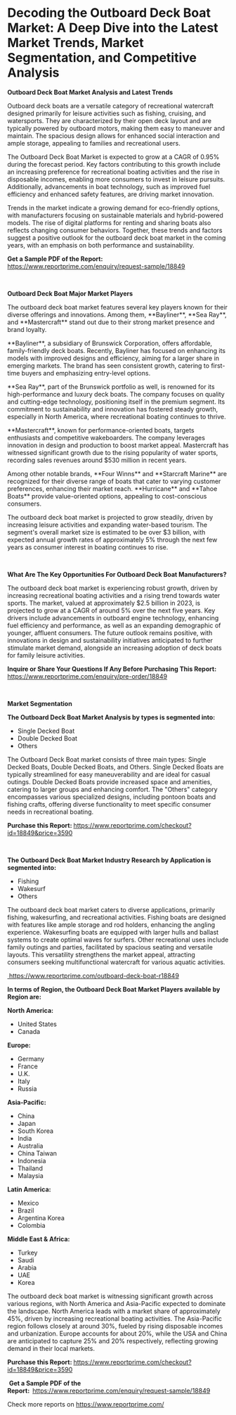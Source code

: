<p><h1>Decoding the Outboard Deck Boat Market: A Deep Dive into the Latest Market Trends, Market Segmentation, and Competitive Analysis</h1></p><p><strong>Outboard Deck Boat Market Analysis and Latest Trends</strong></p>
<p><p>Outboard deck boats are a versatile category of recreational watercraft designed primarily for leisure activities such as fishing, cruising, and watersports. They are characterized by their open deck layout and are typically powered by outboard motors, making them easy to maneuver and maintain. The spacious design allows for enhanced social interaction and ample storage, appealing to families and recreational users.</p><p>The Outboard Deck Boat Market is expected to grow at a CAGR of 0.95% during the forecast period. Key factors contributing to this growth include an increasing preference for recreational boating activities and the rise in disposable incomes, enabling more consumers to invest in leisure pursuits. Additionally, advancements in boat technology, such as improved fuel efficiency and enhanced safety features, are driving market innovation. </p><p>Trends in the market indicate a growing demand for eco-friendly options, with manufacturers focusing on sustainable materials and hybrid-powered models. The rise of digital platforms for renting and sharing boats also reflects changing consumer behaviors. Together, these trends and factors suggest a positive outlook for the outboard deck boat market in the coming years, with an emphasis on both performance and sustainability.</p></p>
<p><strong>Get a Sample PDF of the Report:&nbsp;</strong> <a href="https://www.reportprime.com/enquiry/request-sample/18849?utm_campaign=2821&utm_medium=2&utm_source=Github&utm_content=ia&utm_term=19032025&utm_id=outboard-deck-boat">https://www.reportprime.com/enquiry/request-sample/18849</a></p>
<p>&nbsp;</p>
<p><strong>Outboard Deck Boat Major Market Players</strong></p>
<p><p>The outboard deck boat market features several key players known for their diverse offerings and innovations. Among them, **Bayliner**, **Sea Ray**, and **Mastercraft** stand out due to their strong market presence and brand loyalty.</p><p>**Bayliner**, a subsidiary of Brunswick Corporation, offers affordable, family-friendly deck boats. Recently, Bayliner has focused on enhancing its models with improved designs and efficiency, aiming for a larger share in emerging markets. The brand has seen consistent growth, catering to first-time buyers and emphasizing entry-level options.</p><p>**Sea Ray**, part of the Brunswick portfolio as well, is renowned for its high-performance and luxury deck boats. The company focuses on quality and cutting-edge technology, positioning itself in the premium segment. Its commitment to sustainability and innovation has fostered steady growth, especially in North America, where recreational boating continues to thrive.</p><p>**Mastercraft**, known for performance-oriented boats, targets enthusiasts and competitive wakeboarders. The company leverages innovation in design and production to boost market appeal. Mastercraft has witnessed significant growth due to the rising popularity of water sports, recording sales revenues around $530 million in recent years.</p><p>Among other notable brands, **Four Winns** and **Starcraft Marine** are recognized for their diverse range of boats that cater to varying customer preferences, enhancing their market reach. **Hurricane** and **Tahoe Boats** provide value-oriented options, appealing to cost-conscious consumers.</p><p>The outboard deck boat market is projected to grow steadily, driven by increasing leisure activities and expanding water-based tourism. The segment's overall market size is estimated to be over $3 billion, with expected annual growth rates of approximately 5% through the next few years as consumer interest in boating continues to rise.</p></p>
<p>&nbsp;</p>
<p><strong>What Are The Key Opportunities For Outboard Deck Boat Manufacturers?</strong></p>
<p><p>The outboard deck boat market is experiencing robust growth, driven by increasing recreational boating activities and a rising trend towards water sports. The market, valued at approximately $2.5 billion in 2023, is projected to grow at a CAGR of around 5% over the next five years. Key drivers include advancements in outboard engine technology, enhancing fuel efficiency and performance, as well as an expanding demographic of younger, affluent consumers. The future outlook remains positive, with innovations in design and sustainability initiatives anticipated to further stimulate market demand, alongside an increasing adoption of deck boats for family leisure activities.</p></p>
<p><strong>Inquire or Share Your Questions If Any Before Purchasing This Report:</strong> <a href="https://www.reportprime.com/enquiry/pre-order/18849?utm_campaign=2821&utm_medium=2&utm_source=Github&utm_content=ia&utm_term=19032025&utm_id=outboard-deck-boat">https://www.reportprime.com/enquiry/pre-order/18849</a></p>
<p>&nbsp;</p>
<p><strong>Market Segmentation</strong></p>
<p><strong>The Outboard Deck Boat Market Analysis by types is segmented into:</strong></p>
<p><ul><li>Single Decked Boat</li><li>Double Decked Boat</li><li>Others</li></ul></p>
<p><p>The Outboard Deck Boat market consists of three main types: Single Decked Boats, Double Decked Boats, and Others. Single Decked Boats are typically streamlined for easy maneuverability and are ideal for casual outings. Double Decked Boats provide increased space and amenities, catering to larger groups and enhancing comfort. The "Others" category encompasses various specialized designs, including pontoon boats and fishing crafts, offering diverse functionality to meet specific consumer needs in recreational boating.</p></p>
<p><strong>Purchase this Report:&nbsp;</strong><a href="https://www.reportprime.com/checkout?id=18849&price=3590&utm_campaign=2821&utm_medium=2&utm_source=Github&utm_content=ia&utm_term=19032025&utm_id=outboard-deck-boat">https://www.reportprime.com/checkout?id=18849&price=3590</a></p>
<p>&nbsp;</p>
<p><strong>The Outboard Deck Boat Market Industry Research by Application is segmented into:</strong></p>
<p><ul><li>Fishing</li><li>Wakesurf</li><li>Others</li></ul></p>
<p><p>The outboard deck boat market caters to diverse applications, primarily fishing, wakesurfing, and recreational activities. Fishing boats are designed with features like ample storage and rod holders, enhancing the angling experience. Wakesurfing boats are equipped with larger hulls and ballast systems to create optimal waves for surfers. Other recreational uses include family outings and parties, facilitated by spacious seating and versatile layouts. This versatility strengthens the market appeal, attracting consumers seeking multifunctional watercraft for various aquatic activities.</p></p>
<p><a href="https://www.reportprime.com/outboard-deck-boat-r18849?utm_campaign=2821&utm_medium=2&utm_source=Github&utm_content=ia&utm_term=19032025&utm_id=outboard-deck-boat">&nbsp;https://www.reportprime.com/outboard-deck-boat-r18849</a></p>
<p><strong>In terms of Region, the Outboard Deck Boat Market Players available by Region are:</strong></p>
<p>
    <p> <strong> North America: </strong>
        <ul>
            <li>United States</li>
            <li>Canada</li>
        </ul>
        </p> 
    <p> <strong> Europe: </strong>
        <ul>
            <li>Germany</li>
            <li>France</li>
            <li>U.K.</li>
            <li>Italy</li>
            <li>Russia</li>
        </ul>
        </p> 
    <p> <strong> Asia-Pacific: </strong>
        <ul>
            <li>China</li>
            <li>Japan</li>
            <li>South Korea</li>
            <li>India</li>
            <li>Australia</li>
            <li>China Taiwan</li>
            <li>Indonesia</li>
            <li>Thailand</li>
            <li>Malaysia</li>
        </ul>
        </p> 
    <p> <strong> Latin America: </strong>
        <ul>
            <li>Mexico</li>
            <li>Brazil</li>
            <li>Argentina Korea</li>
            <li>Colombia</li>
        </ul>
        </p> 
    <p> <strong> Middle East & Africa: </strong>
        <ul>
            <li>Turkey</li>
            <li>Saudi</li>
            <li>Arabia</li>
            <li>UAE</li>
            <li>Korea</li>
        </ul>
    </p>
    </p>
<p><p>The outboard deck boat market is witnessing significant growth across various regions, with North America and Asia-Pacific expected to dominate the landscape. North America leads with a market share of approximately 45%, driven by increasing recreational boating activities. The Asia-Pacific region follows closely at around 30%, fueled by rising disposable incomes and urbanization. Europe accounts for about 20%, while the USA and China are anticipated to capture 25% and 20% respectively, reflecting growing demand in their local markets.</p></p>
<p><strong>Purchase this Report: </strong><a href="https://www.reportprime.com/checkout?id=18849&price=3590&utm_campaign=2821&utm_medium=2&utm_source=Github&utm_content=ia&utm_term=19032025&utm_id=outboard-deck-boat">https://www.reportprime.com/checkout?id=18849&price=3590</a></p>
<p>&nbsp;<strong>Get a Sample PDF of the Report:&nbsp;&nbsp;</strong><a href="https://www.reportprime.com/enquiry/request-sample/18849?utm_campaign=2821&utm_medium=2&utm_source=Github&utm_content=ia&utm_term=19032025&utm_id=outboard-deck-boat">https://www.reportprime.com/enquiry/request-sample/18849</a></p>
<p><strong></strong></p>
<p>Check more reports on <a href="https://www.reportprime.com/?utm_campaign=2821&utm_medium=2&utm_source=Github&utm_content=ia&utm_term=19032025&utm_id=outboard-deck-boat">https://www.reportprime.com/</a></p>